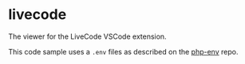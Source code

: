 # livecode

The viewer for the LiveCode VSCode extension. 

This code sample uses a ```.env``` files as described on the [php-env](https://github.com/codeadamca/php-env) repo. 
